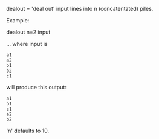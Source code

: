 dealout = 'deal out' input lines into n (concatentated) piles.

Example:

dealout n=2 input

  ... where input is

    a1
    a2
    b1
    b2
    c1

will produce this output:

    a1
    b1
    c1
    a2
    b2

'n' defaults to 10.

